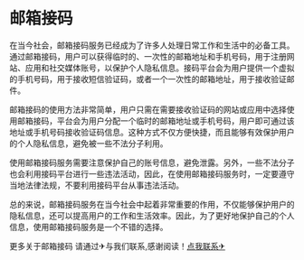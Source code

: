 # 邮箱接码

在当今社会，邮箱接码服务已经成为了许多人处理日常工作和生活中的必备工具。通过邮箱接码，用户可以获得临时的、一次性的邮箱地址和手机号码，用于注册网站、应用和社交媒体账号，以保护个人隐私信息。接码平台会为用户提供一个虚拟的手机号码，用于接收短信验证码，或者一个一次性的邮箱地址，用于接收验证邮件。

邮箱接码的使用方法非常简单，用户只需在需要接收验证码的网站或应用中选择使用邮箱接码，平台会为用户分配一个临时的邮箱地址或手机号码，用户即可通过该地址或手机号码接收验证码信息。这种方式不仅方便快捷，而且能够有效保护用户的个人隐私信息，避免被一些不法分子利用。

使用邮箱接码服务需要注意保护自己的账号信息，避免泄露。另外，一些不法分子也会利用接码平台进行一些违法活动，因此，在使用邮箱接码服务时，一定要遵守当地法律法规，不要利用接码平台从事违法活动。

总的来说，邮箱接码服务在当今社会中起着非常重要的作用，不仅能够保护用户的隐私信息，还可以提高用户的工作和生活效率。因此，为了更好地保护自己的个人信息，使用邮箱接码服务是一个不错的选择。

更多关于邮箱接码 请通过✈与我们联系,感谢阅读！[点我联系✈](https://qa.G208.com)